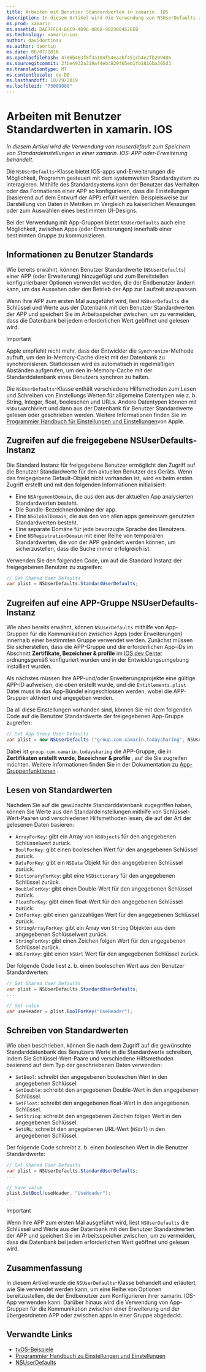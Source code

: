 ```yaml
---
title: Arbeiten mit Benutzer Standardwerten in xamarin. IOS
description: In diesem Artikel wird die Verwendung von NSUserDefaults zum Speichern von Standardeinstellungen in einer xamarin IOS-APP oder-Erweiterung behandelt. Er beschreibt NSUserDefaults auf hoher Ebene und erläutert, wie Werte gelesen und geschrieben werden.
ms.prod: xamarin
ms.assetid: DAE7FFC4-B8C9-4D9E-886A-9B2388452EEB
ms.technology: xamarin-ios
author: davidortinau
ms.author: daortin
ms.date: 06/07/2016
ms.openlocfilehash: 4706b483f8f3a104f54ea2bf451cb4e2fb209486
ms.sourcegitcommit: 2fbe4932a319af4ebc829f65eb1fb1816ba305d3
ms.translationtype: MT
ms.contentlocale: de-DE
ms.lasthandoff: 10/29/2019
ms.locfileid: "73009080"
---
```

# <a name="working-with-user-defaults-in-xamarinios"></a>Arbeiten mit Benutzer Standardwerten in xamarin. IOS

_In diesem Artikel wird die Verwendung von nsuserdefault zum Speichern von Standardeinstellungen in einer xamarin. IOS-APP oder-Erweiterung behandelt._

Die `NSUserDefaults`-Klasse bietet IOS-apps und-Erweiterungen die Möglichkeit, Programm gesteuert mit dem systemweiten Standardsystem zu interagieren. Mithilfe des Standardsystems kann der Benutzer das Verhalten oder das Formatieren einer APP so konfigurieren, dass die Einstellungen (basierend auf dem Entwurf der APP) erfüllt werden. Beispielsweise zur Darstellung von Daten in Metriken im Vergleich zu kaiserlichen Messungen oder zum Auswählen eines bestimmten UI-Designs.

Bei der Verwendung mit App-Gruppen bietet `NSUserDefaults` auch eine Möglichkeit, zwischen Apps (oder Erweiterungen) innerhalb einer bestimmten Gruppe zu kommunizieren.

<a name="About-User-Defaults" />

## <a name="about-user-defaults"></a>Informationen zu Benutzer Standards

Wie bereits erwähnt, können Benutzer Standardwerte (`NSUserDefaults`) einer APP (oder Erweiterung) hinzugefügt und zum Bereitstellen konfigurierbarer Optionen verwendet werden, die der Endbenutzer ändern kann, um das Aussehen oder den Betrieb der App zur Laufzeit anzupassen.

Wenn Ihre APP zum ersten Mal ausgeführt wird, liest `NSUserDefaults` die Schlüssel und Werte aus der Datenbank mit den Benutzer Standardwerten der APP und speichert Sie im Arbeitsspeicher zwischen, um zu vermeiden, dass die Datenbank bei jedem erforderlichen Wert geöffnet und gelesen wird. 

> [!IMPORTANT]
> Apple empfiehlt nicht mehr, dass der Entwickler die `Synchronize`-Methode aufruft, um den in-Memory-Cache direkt mit der Datenbank zu synchronisieren. Stattdessen wird es automatisch in regelmäßigen Abständen aufgerufen, um den in-Memory-Cache mit der Standarddatenbank eines Benutzers synchron zu halten.

Die `NSUserDefaults`-Klasse enthält verschiedene Hilfsmethoden zum Lesen und Schreiben von Einstellungs Werten für allgemeine Datentypen wie z. b. String, Integer, float, booleschen und URLs. Andere Datentypen können mit `NSData`archiviert und dann aus der Datenbank für Benutzer Standardwerte gelesen oder geschrieben werden. Weitere Informationen finden Sie im [Programmier Handbuch für Einstellungen und Einstellungen](https://developer.apple.com/library/mac/documentation/Cocoa/Conceptual/UserDefaults/Introduction/Introduction.html#//apple_ref/doc/uid/10000059i)von Apple.

<a name="Accessing-the-Shared-NSUserDefaults-Instance" />

## <a name="accessing-the-shared-nsuserdefaults-instance"></a>Zugreifen auf die freigegebene NSUserDefaults-Instanz 

Die Standard Instanz für freigegebene Benutzer ermöglicht den Zugriff auf die Benutzer Standardwerte für den aktuellen Benutzer des Geräts. Wenn das freigegebene Default-Objekt nicht vorhanden ist, wird es beim ersten Zugriff erstellt und mit den folgenden Informationen initialisiert:

- Eine `NSArgumentDomain`, die aus den aus der aktuellen App analysierten Standardwerten besteht.
- Die Bundle-Bezeichnerdomäne der app.
- Eine `NSGlobalDomain`, die aus den von allen apps gemeinsam genutzten Standardwerten besteht.
- Eine separate Domäne für jede bevorzugte Sprache des Benutzers.
- Eine `NSRegistrationDomain` mit einer Reihe von temporären Standardwerten, die von der APP geändert werden können, um sicherzustellen, dass die Suche immer erfolgreich ist.

Verwenden Sie den folgenden Code, um auf die Standard Instanz der freigegebenen Benutzer zu zugreifen:

```csharp
// Get Shared User Defaults
var plist = NSUserDefaults.StandardUserDefaults;
```

<a name="Accessing-an-App-Group-NSUserDefaults-Instance" />

## <a name="accessing-an-app-group-nsuserdefaults-instance"></a>Zugreifen auf eine APP-Gruppe NSUserDefaults-Instanz

Wie oben bereits erwähnt, können `NSUserDefaults` mithilfe von App-Gruppen für die Kommunikation zwischen Apps (oder Erweiterungen) innerhalb einer bestimmten Gruppe verwendet werden. Zunächst müssen Sie sicherstellen, dass die APP-Gruppe und die erforderlichen App-IDs im Abschnitt **Zertifikate, Bezeichner & profile** im [IOS dev Center](https://developer.apple.com/devcenter/ios/) ordnungsgemäß konfiguriert wurden und in der Entwicklungsumgebung installiert wurden.

Als nächstes müssen Ihre APP-und/oder Erweiterungsprojekte eine gültige APP-ID aufweisen, die oben erstellt wurde, und die `Entitlements.plist` Datei muss in das App-Bündel eingeschlossen werden, wobei die APP-Gruppen aktiviert und angegeben werden.

Da all diese Einstellungen vorhanden sind, können Sie mit dem folgenden Code auf die Benutzer Standardwerte der freigegebenen App-Gruppe zugreifen:

```csharp
// Get App Group User Defaults
var plist = new NSUserDefaults ("group.com.xamarin.todaysharing", NSUserDefaultsType.SuiteName);
```

Dabei ist `group.com.xamarin.todaysharing` die APP-Gruppe, die in **Zertifikaten erstellt wurde, Bezeichner & profile** , auf die Sie zugreifen möchten. Weitere Informationen finden Sie in der Dokumentation zu [App-Gruppenfunktionen](~/ios/deploy-test/provisioning/capabilities/app-groups-capabilities.md) .

<a name="Reading-Default-Values" />

## <a name="reading-default-values"></a>Lesen von Standardwerten

Nachdem Sie auf die gewünschte Standarddatenbank zugegriffen haben, können Sie Werte aus den Standardeinstellungen mithilfe von Schlüssel-Wert-Paaren und verschiedenen Hilfsmethoden lesen, die auf der Art der gelesenen Daten basieren:

- `ArrayForKey`: gibt ein Array von `NSObjects` für den angegebenen Schlüsselwert zurück.
- `BoolForKey`: gibt einen booleschen Wert für den angegebenen Schlüssel zurück.
- `DataForKey`: gibt ein `NSData` Objekt für den angegebenen Schlüssel zurück.
- `DictionaryForKey`: gibt eine `NSDictionary` für den angegebenen Schlüssel zurück.
- `DoubleForKey`: gibt einen Double-Wert für den angegebenen Schlüssel zurück.
- `FloatForKey`: gibt einen float-Wert für den angegebenen Schlüssel zurück.
- `IntForKey`: gibt einen ganzzahligen Wert für den angegebenen Schlüssel zurück.
- `StringArrayForKey`: gibt ein Array von `String` Objekten aus dem angegebenen Schlüsselwert zurück.
- `StringForKey`: gibt einen Zeichen folgen Wert für den angegebenen Schlüssel zurück.
- `URLForKey`: gibt einen `NSUrl` Wert für den angegebenen Schlüssel zurück.

Der folgende Code liest z. b. einen booleschen Wert aus den Benutzer Standardwerten:

```csharp
// Get Shared User Defaults
var plist = NSUserDefaults.StandardUserDefaults;
...

// Get value
var useHeader = plist.BoolForKey("UseHeader");

```

<a name="Writing-Default-Values" />

## <a name="writing-default-values"></a>Schreiben von Standardwerten

Wie oben beschrieben, können Sie nach dem Zugriff auf die gewünschte Standarddatenbank des Benutzers Werte in die Standardwerte schreiben, indem Sie Schlüssel-Wert-Paare und verschiedene Hilfsmethoden basierend auf dem Typ der geschriebenen Daten verwenden:

- `SetBool`: schreibt den angegebenen booleschen Wert in den angegebenen Schlüssel.
- `SetDouble`: schreibt den angegebenen Double-Wert in den angegebenen Schlüssel.
- `SetFloat`: schreibt den angegebenen float-Wert in den angegebenen Schlüssel.
- `SetString`: schreibt den angegebenen Zeichen folgen Wert in den angegebenen Schlüssel.
- `SetURL`: schreibt den angegebenen URL-Wert (`NSUrl`) in den angegebenen Schlüssel.

Der folgende Code schreibt z. b. einen booleschen Wert in die Benutzer Standardwerte:

```csharp
// Get Shared User Defaults
var plist = NSUserDefaults.StandardUserDefaults;
...

// Save value
plist.SetBool(useHeader, "UseHeader");
...

```

> [!IMPORTANT]
> Wenn Ihre APP zum ersten Mal ausgeführt wird, liest `NSUserDefaults` die Schlüssel und Werte aus der Datenbank mit den Benutzer Standardwerten der APP und speichert Sie im Arbeitsspeicher zwischen, um zu vermeiden, dass die Datenbank bei jedem erforderlichen Wert geöffnet und gelesen wird.

<a name="Summary" />

## <a name="summary"></a>Zusammenfassung

In diesem Artikel wurde die `NSUserDefaults`-Klasse behandelt und erläutert, wie Sie verwendet werden kann, um eine Reihe von Optionen bereitzustellen, die der Endbenutzer zum Konfigurieren ihrer xamarin. IOS-App verwenden kann. Darüber hinaus wird die Verwendung von App-Gruppen für die Kommunikation zwischen einer Erweiterung und der übergeordneten APP oder zwischen apps in einer Gruppe abgedeckt.

## <a name="related-links"></a>Verwandte Links

- [tvOS-Beispiele](https://docs.microsoft.com/samples/browse/?products=xamarin&term=Xamarin.iOS+tvOS)
- [Programmier Handbuch zu Einstellungen und Einstellungen](https://developer.apple.com/library/mac/documentation/Cocoa/Conceptual/UserDefaults/Introduction/Introduction.html#//apple_ref/doc/uid/10000059i)
- [NSUserDefaults](https://developer.apple.com/library/mac/documentation/Cocoa/Reference/Foundation/Classes/NSUserDefaults_Class/#//apple_ref/doc/constant_group/NSUserDefaults_Domains)
